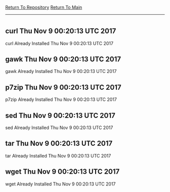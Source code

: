 [Return To Repository](https://github.com/deathbybandaid/piholeparser/)
[Return To Main](https://github.com/deathbybandaid/piholeparser/blob/master/RecentRunLogs/Mainlog.md)
____________________________________
# 
## curl Thu Nov 9 00:20:13 UTC 2017
curl Already Installed Thu Nov 9 00:20:13 UTC 2017
## gawk Thu Nov 9 00:20:13 UTC 2017
gawk Already Installed Thu Nov 9 00:20:13 UTC 2017
## p7zip Thu Nov 9 00:20:13 UTC 2017
p7zip Already Installed Thu Nov 9 00:20:13 UTC 2017
## sed Thu Nov 9 00:20:13 UTC 2017
sed Already Installed Thu Nov 9 00:20:13 UTC 2017
## tar Thu Nov 9 00:20:13 UTC 2017
tar Already Installed Thu Nov 9 00:20:13 UTC 2017
## wget Thu Nov 9 00:20:13 UTC 2017
wget Already Installed Thu Nov 9 00:20:13 UTC 2017

